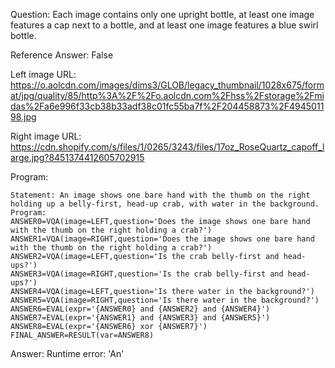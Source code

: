Question: Each image contains only one upright bottle, at least one image features a cap next to a bottle, and at least one image features a blue swirl bottle.

Reference Answer: False

Left image URL: https://o.aolcdn.com/images/dims3/GLOB/legacy_thumbnail/1028x675/format/jpg/quality/85/http%3A%2F%2Fo.aolcdn.com%2Fhss%2Fstorage%2Fmidas%2Fa6e996f33cb38b33adf38c01fc55ba7f%2F204458873%2F494501198.jpg

Right image URL: https://cdn.shopify.com/s/files/1/0265/3243/files/17oz_RoseQuartz_capoff_large.jpg?8451374412605702915

Program:

```
Statement: An image shows one bare hand with the thumb on the right holding up a belly-first, head-up crab, with water in the background.
Program:
ANSWER0=VQA(image=LEFT,question='Does the image shows one bare hand with the thumb on the right holding a crab?')
ANSWER1=VQA(image=RIGHT,question='Does the image shows one bare hand with the thumb on the right holding a crab?')
ANSWER2=VQA(image=LEFT,question='Is the crab belly-first and head-ups?')
ANSWER3=VQA(image=RIGHT,question='Is the crab belly-first and head-ups?')
ANSWER4=VQA(image=LEFT,question='Is there water in the background?')
ANSWER5=VQA(image=RIGHT,question='Is there water in the background?')
ANSWER6=EVAL(expr='{ANSWER0} and {ANSWER2} and {ANSWER4}')
ANSWER7=EVAL(expr='{ANSWER1} and {ANSWER3} and {ANSWER5}')
ANSWER8=EVAL(expr='{ANSWER6} xor {ANSWER7}')
FINAL_ANSWER=RESULT(var=ANSWER8)
```
Answer: Runtime error: 'An'

